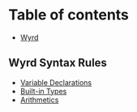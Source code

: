 # Table of contents

* [Wyrd](README.md)

## Wyrd Syntax Rules

* [Variable Declarations](wyrd-syntax-rules/variable-declarations.md)
* [Built-in Types](wyrd-syntax-rules/built-in-types.md)
* [Arithmetics](wyrd-syntax-rules/arithmetics.md)

